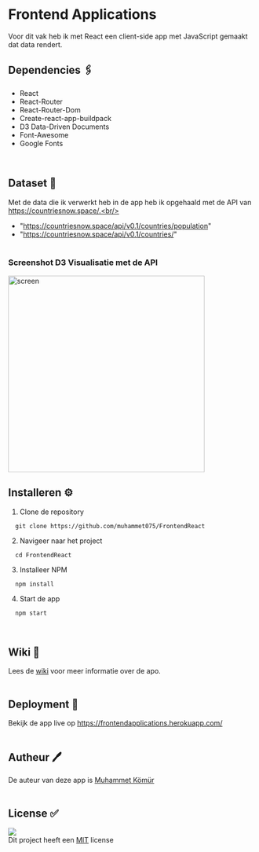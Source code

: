 # Frontend Applications
Voor dit vak heb ik met React een client-side app met JavaScript gemaakt dat data rendert.

## Dependencies 🖇   
* React
* React-Router
* React-Router-Dom
* Create-react-app-buildpack
* D3 Data-Driven Documents
* Font-Awesome
* Google Fonts
<br/>

## Dataset 💾
Met de data die ik verwerkt heb in de app heb ik opgehaald met de API van https://countriesnow.space/.<br/>
- "https://countriesnow.space/api/v0.1/countries/population"
- "https://countriesnow.space/api/v0.1/countries/"
<br/><br/>

### Screenshot D3 Visualisatie met de API
<img src="https://i.ibb.co/gTFk7dp/Schermafbeelding-2021-12-02-om-13-33-50.png" alt="screen" width="400px"/>
<br/>

## Installeren ⚙️
1. Clone de repository<br/>
```
  git clone https://github.com/muhammet075/FrontendReact
```

2. Navigeer naar het project<br/>
```
  cd FrontendReact
```

3. Installeer NPM<br/>
```
  npm install
```

4. Start de app<br/>
```
  npm start
```
<br/>

## Wiki 📖
Lees de <a href="https://github.com/muhammet075/FrontendReact/wiki">wiki</a> voor meer informatie over de apo.
<br/><br/>

## Deployment 🚀
Bekijk de app live op https://frontendapplications.herokuapp.com/
<br/><br/>

## Autheur 🖊
De auteur van deze app is <a href="https://github.com/muhammet075">Muhammet Kömür</a> 
<br/><br/>

## License ✅
<img src="https://img.shields.io/github/license/muhammet075/FrontendApplications?style=plastic"/><br/>
Dit project heeft een <a href="https://github.com/muhammet075/FrontendReact/blob/main/LICENSE">MIT</a> license 
